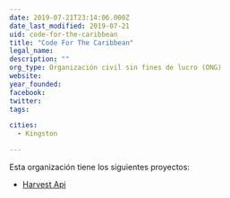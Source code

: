 ```yaml
---
date: 2019-07-21T23:14:06.000Z
date_last_modified: 2019-07-21
uid: code-for-the-caribbean
title: "Code For The Caribbean"
legal_name: 
description: ""
org_type: Organización civil sin fines de lucro (ONG)
website: 
year_founded: 
facebook: 
twitter: 
tags:

cities: 
  - Kingston

---
```


Esta organización tiene los siguientes proyectos:

- [Harvest Api](/i/harvest-api.html)
